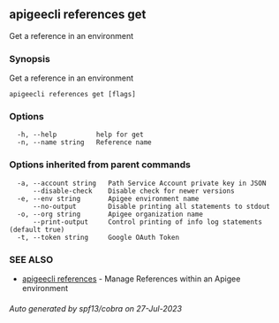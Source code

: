 ## apigeecli references get

Get a reference in an environment

### Synopsis

Get a reference in an environment

```
apigeecli references get [flags]
```

### Options

```
  -h, --help          help for get
  -n, --name string   Reference name
```

### Options inherited from parent commands

```
  -a, --account string   Path Service Account private key in JSON
      --disable-check    Disable check for newer versions
  -e, --env string       Apigee environment name
      --no-output        Disable printing all statements to stdout
  -o, --org string       Apigee organization name
      --print-output     Control printing of info log statements (default true)
  -t, --token string     Google OAuth Token
```

### SEE ALSO

* [apigeecli references](apigeecli_references.md)	 - Manage References within an Apigee environment

###### Auto generated by spf13/cobra on 27-Jul-2023
